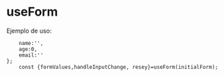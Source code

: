 # useForm


Ejemplo de uso:

```const initialForm={
    name:'',
    age:0,
    email:''
};
    const {formValues,handleInputChange, resey}=useForm(initialForm);

```
